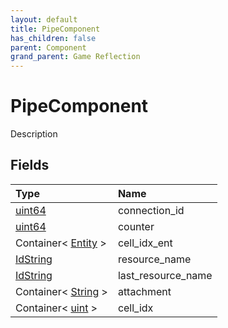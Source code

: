 ```yaml
---
layout: default
title: PipeComponent
has_children: false
parent: Component
grand_parent: Game Reflection
---
```

# PipeComponent
Description 

## Fields

| Type | Name |
|:----------|:--------------|
| [uint64](/riftbreaker-wiki/docs/game-reflection/components/uint64/) | connection_id |
| [uint64](/riftbreaker-wiki/docs/game-reflection/components/uint64/) | counter |
| Container< [Entity](/riftbreaker-wiki/docs/game-reflection/classes/entity/) > | cell_idx_ent |
| [IdString](/riftbreaker-wiki/docs/game-reflection/components/id_string/) | resource_name |
| [IdString](/riftbreaker-wiki/docs/game-reflection/components/id_string/) | last_resource_name |
| Container< [String](/riftbreaker-wiki/docs/game-reflection/components/string/) > | attachment |
| Container< [uint](/riftbreaker-wiki/docs/game-reflection/components/uint/) > | cell_idx |

